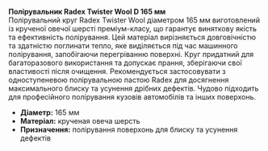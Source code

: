 **Полірувальник Radex Twister Wool D 165 мм**  
Полірувальний круг Radex Twister Wool діаметром 165 мм виготовлений із крученої овечої шерсті преміум-класу, що гарантує виняткову якість та ефективність полірування. Цей матеріал вирізняється довговічністю та здатністю поглинати тепло, яке виділяється під час машинного полірування, запобігаючи перегріванню поверхні. Круг придатний для багаторазового використання та допускає прання, зберігаючи свої властивості після очищення. Рекомендується застосовувати з одноступеневою полірувальною пастою Radex для досягнення максимального блиску та усунення дрібних дефектів. Чудово підходить для професійного полірування кузовів автомобілів та інших поверхонь.  
- **Діаметр:** 165 мм  
- **Матеріал:** крученая овеча шерсть  
- **Призначення:** полірування поверхонь для блиску та усунення дефектів